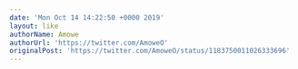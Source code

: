 ```yaml
---
date: 'Mon Oct 14 14:22:50 +0000 2019'
layout: like
authorName: Amowe
authorUrl: 'https://twitter.com/AmoweO'
originalPost: 'https://twitter.com/AmoweO/status/1183750011026333696'
---
```


